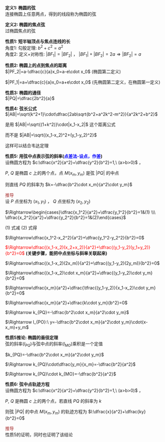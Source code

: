 **定义1: 椭圆的弦**  
连接椭圆上任意两点，得到的线段称为椭圆的弦  
  
**定义2: 椭圆的焦点弦**  
过椭圆焦点的弦  
  
**性质1: 短半轴顶点与焦点连线的长**  
角度1: 勾股定理: $b^2+c^2=a^2$  
角度2: 定义+对称性: $|BF_1|=|BF_2|$ ， $|BF_1|+|BF_2|=2a\Rightarrow|BF_2|=a$  
  
**性质2: 椭圆上的点到焦点的距离**  
$|PF_2|=a-\dfrac{c}{a}x_0=a-e\cdot x_0$ (椭圆第二定义)  
  
$|PF_1|=a+\dfrac{c}{a}x_0=a+e\cdot x_0$ (先椭圆第二定义，在椭圆第一定义)  
  
**性质3: 椭圆的通径**  
$|PQ|=\dfrac{2b^2}{a}$  
  
**性质4: 弦长公式**  
$|AB|=\sqrt{k^2+1}\cdot\dfrac{2ab\sqrt{b^2+a^2k^2-m^2}}{a^2k^2+b^2}$  
  
是用 $|AB|=\sqrt{(1+k^2)}\cdot|x_1-x_2|$ 这个距离公式  
  
而不是 $|AB|=\sqrt{(x_1-x_2)^2+(y_1-y_2)^2}$  
  
这样可以结合韦达定理  
  
**性质5: 用弦中点表示弦的斜率(<font color=blue>点差法-设点，作差</font>)**  
设椭圆方程为 $c:\dfrac{x^2}{a^2}+\dfrac{y^2}{b^2}=1,\ (a>b>0)$ ，  
  
$P,\ Q$ 是椭圆 $c$ 上的两个点，点 $M(x_m,y_m)$ 是弦 $|PQ|$ 的中点  
  
则直线 $PQ$ 的斜率为 $k=-\dfrac{b^2\cdot x_m}{a^2\cdot y_m}$  
  
<font color="#a52a2a">推导</font>  
设 $P$ 点坐标为 $(x_1,y_1)$ ， $Q$ 点坐标为 $(x_2,y_2)$  
  
$\Rightarrow\begin{cases}\dfrac{x_1^2}{a^2}+\dfrac{y_1^2}{b^2}=1&(1)  
\\\ \dfrac{x_2^2}{a^2}+\dfrac{y_2^2}{b^2}=1&(2)\end{cases}$  
  
$(1)$ 式减 $(2)$ 式得  
  
$\Rightarrow\dfrac{x_1^2-x_2^2}{a^2}+\dfrac{y_1^2-y_2^2}{b^2}=0$  
  
<font color="red">$\Rightarrow\dfrac{(x_1-x_2)(x_2+x_2)}{a^2}+\dfrac{(y_1-y_2)(y_1+y_2)}{b^2}=0$</font> **(关键步骤，能把中点坐标与斜率关联起来)**  
  
$\Rightarrow\dfrac{(x_1-x_2)(2x_m)}{a^2}+\dfrac{(y_1-y_2)(2y_m)}{b^2}=0$  
  
$\Rightarrow\dfrac{(x_1-x_2)\cdot x_m}{a^2}+\dfrac{(y_1-y_2)\cdot y_m}{b^2}=0$  
  
$\Rightarrow\dfrac{x_m}{a^2}+\dfrac{\tfrac{(y_1-y_2)}{x_1-x_2}\cdot y_m}{b^2}=0$  
  
$\Rightarrow\dfrac{x_m}{a^2}+\dfrac{k\cdot y_m}{b^2}=0$  
  
$\Rightarrow k_{PQ}=-\dfrac{b^2\cdot x_m}{a^2\cdot y_m}$  
  
$\Rightarrow l_{PO}:\ y=-\dfrac{b^2\cdot x_m}{a^2\cdot y_m}\cdot(x-x_m)+y_m$  
  
**性质5推论: 椭圆的垂径定理**  
弦的斜率($l_{PQ}$)与弦中点的斜率($l_{MO}$)乘积是一个定值  
  
$k_{PQ}=-\dfrac{b^2\cdot x_m}{a^2\cdot y_m}$  
  
$\Rightarrow k_{PQ}\cdot\dfrac{y_m}{x_m}=-\dfrac{b^2}{a^2}$  
  
$\Rightarrow k_{PQ}\cdot k_{MO}=-\dfrac{b^2}{a^2}$  
  
**性质6: 弦中点轨迹方程**  
设椭圆方程为 $c:\dfrac{x^2}{a^2}+\dfrac{y^2}{b^2}=1,\ (a>b>0)$ ，  
  
$P,\ Q$ 是椭圆 $c$ 上的两个点，若直线 $PQ$ 的斜率为 $k$  
  
则弦 $|PQ|$ 的中点 $M(x_m,y_m)$ 的轨迹方程为 $l:\dfrac{x}{a^2}+\dfrac{ky}{b^2}=0$  
  
<font color="#a52a2a">推导</font>  
性质5的证明，同时也证明了该结论  
